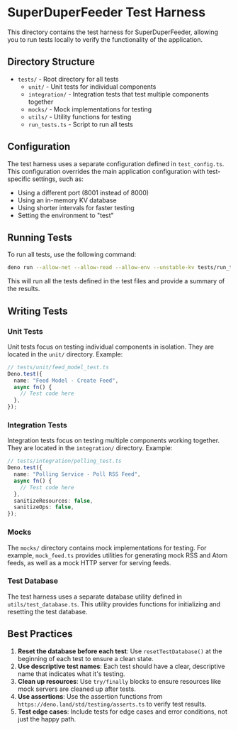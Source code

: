 # SuperDuperFeeder Test Harness

This directory contains the test harness for SuperDuperFeeder, allowing you to run tests locally to verify the functionality of the application.

## Directory Structure

- `tests/` - Root directory for all tests
  - `unit/` - Unit tests for individual components
  - `integration/` - Integration tests that test multiple components together
  - `mocks/` - Mock implementations for testing
  - `utils/` - Utility functions for testing
  - `run_tests.ts` - Script to run all tests

## Configuration

The test harness uses a separate configuration defined in `test_config.ts`. This configuration overrides the main application configuration with test-specific settings, such as:

- Using a different port (8001 instead of 8000)
- Using an in-memory KV database
- Using shorter intervals for faster testing
- Setting the environment to "test"

## Running Tests

To run all tests, use the following command:

```bash
deno run --allow-net --allow-read --allow-env --unstable-kv tests/run_tests.ts
```

This will run all the tests defined in the test files and provide a summary of the results.

## Writing Tests

### Unit Tests

Unit tests focus on testing individual components in isolation. They are located in the `unit/` directory. Example:

```typescript
// tests/unit/feed_model_test.ts
Deno.test({
  name: "Feed Model - Create Feed",
  async fn() {
    // Test code here
  },
});
```

### Integration Tests

Integration tests focus on testing multiple components working together. They are located in the `integration/` directory. Example:

```typescript
// tests/integration/polling_test.ts
Deno.test({
  name: "Polling Service - Poll RSS Feed",
  async fn() {
    // Test code here
  },
  sanitizeResources: false,
  sanitizeOps: false,
});
```

### Mocks

The `mocks/` directory contains mock implementations for testing. For example, `mock_feed.ts` provides utilities for generating mock RSS and Atom feeds, as well as a mock HTTP server for serving feeds.

### Test Database

The test harness uses a separate database utility defined in `utils/test_database.ts`. This utility provides functions for initializing and resetting the test database.

## Best Practices

1. **Reset the database before each test**: Use `resetTestDatabase()` at the beginning of each test to ensure a clean state.
2. **Use descriptive test names**: Each test should have a clear, descriptive name that indicates what it's testing.
3. **Clean up resources**: Use `try/finally` blocks to ensure resources like mock servers are cleaned up after tests.
4. **Use assertions**: Use the assertion functions from `https://deno.land/std/testing/asserts.ts` to verify test results.
5. **Test edge cases**: Include tests for edge cases and error conditions, not just the happy path.
